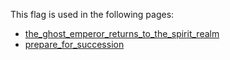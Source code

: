 This flag is used in the following pages:
 - [the_ghost_emperor_returns_to_the_spirit_realm](../events/the_ghost_emperor_returns_to_the_spirit_realm.md)
 - [prepare_for_succession](../events/prepare_for_succession.md)
